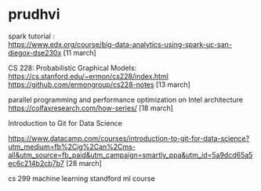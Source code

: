 # prudhvi

spark tutorial :                
https://www.edx.org/course/big-data-analytics-using-spark-uc-san-diegox-dse230x                             [11 march]

CS 228: Probabilistic Graphical Models:           
https://cs.stanford.edu/~ermon/cs228/index.html 
https://github.com/ermongroup/cs228-notes                                                                    [13 march]
                                            
parallel programming and performance optimization on Intel architecture    
https://colfaxresearch.com/how-series/                                                                       [18 march]

Introduction to Git for Data Science

https://www.datacamp.com/courses/introduction-to-git-for-data-science?utm_medium=fb%2Cig%2Can%2Cms-all&utm_source=fb_paid&utm_campaign=smartly_ppa&utm_id=5a9dcd65a5ec6c214b2cb7b7                               [28 march]


cs 299 machine learning standford ml course 
